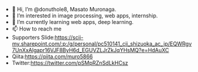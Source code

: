 - 👋 Hi, I’m @donuthole8, Masato Muronaga.
- 👀 I’m interested in image processing, web apps, internship.
- 🌱 I’m currently learning web apps, deep learning.
- 📫 How to reach me 
- Supporters Slide:https://scii-my.sharepoint.com/:p:/g/personal/pc510141_cii_shizuoka_ac_jp/EQWRgv7UnXxAlgapr16VJF8ByH6d_EGUVZLJrZkJqYHsMQ?e=HdAuXC
- Qiita:https://qiita.com/muro5866
- Twitter:https://twitter.com/pSMpRZnSdLkHCsz

<!---
donuthole8/donuthole8 is a ✨ special ✨ repository because its `README.md` (this file) appears on your GitHub profile.
You can click the Preview link to take a look at your changes.
--->
